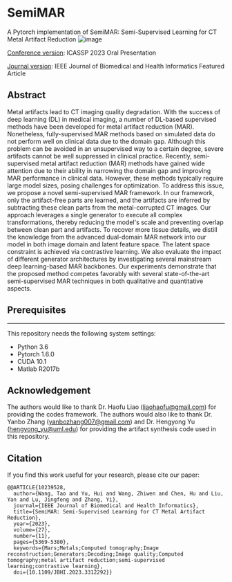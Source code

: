 # SemiMAR
A Pytorch implementation of SemiMAR: Semi-Supervised Learning for CT Metal Artifact Reduction
![image](https://github.com/zjk1988/SemiMAR/blob/main/overview.png)

[Conference version](https://github.com/zzr-idam/UVM-Net/blob/main/fw3.png): ICASSP 2023 Oral Presentation

[Journal version](https://ieeexplore.ieee.org/abstract/document/10239528/): IEEE Journal of Biomedical and Health Informatics Featured Article

## Abstract
Metal artifacts lead to CT imaging quality degradation. With the success of deep learning (DL) in medical imaging, a number of DL-based supervised methods have been developed for metal artifact reduction (MAR). Nonetheless, fully-supervised MAR methods based on simulated data do not perform well on clinical data due to the domain gap. Although this problem can be avoided in an unsupervised way to a certain degree, severe artifacts cannot be well suppressed in clinical practice. Recently, semi-supervised metal artifact reduction (MAR) methods have gained wide attention due to their ability in narrowing the domain gap and improving MAR performance in clinical data. However, these methods typically require large model sizes, posing challenges for optimization. To address this issue, we propose a novel semi-supervised MAR framework. In our framework, only the artifact-free parts are learned, and the artifacts are inferred by subtracting these clean parts from the metal-corrupted CT images. Our approach leverages a single generator to execute all complex transformations, thereby reducing the model's scale and preventing overlap between clean part and artifacts. To recover more tissue details, we distill the knowledge from the advanced dual-domain MAR network into our model in both image domain and latent feature space. The latent space constraint is achieved via contrastive learning. We also evaluate the impact of different generator architectures by investigating several mainstream deep learning-based MAR backbones. Our experiments demonstrate that the proposed method competes favorably with several state-of-the-art semi-supervised MAR techniques in both qualitative and quantitative aspects.

## Prerequisites
-------------

This repository needs the following system settings:

 - Python 3.6 
 - Pytorch 1.6.0
 - CUDA 10.1
 - Matlab R2017b



## Acknowledgement
The authors would like to thank Dr. Haofu Liao (liaohaofu@gmail.com) for providing the codes framework. The authors would also like to thank Dr. Yanbo Zhang (yanbozhang007@gmail.com) and Dr. Hengyong Yu (hengyong_yu@uml.edu) for providing the artifact synthesis code used in this repository. 


## Citation
If you find this work useful for your research, please cite our paper:
```
@@ARTICLE{10239528,
  author={Wang, Tao and Yu, Hui and Wang, Zhiwen and Chen, Hu and Liu, Yan and Lu, Jingfeng and Zhang, Yi},
  journal={IEEE Journal of Biomedical and Health Informatics}, 
  title={SemiMAR: Semi-Supervised Learning for CT Metal Artifact Reduction}, 
  year={2023},
  volume={27},
  number={11},
  pages={5369-5380},
  keywords={Mars;Metals;Computed tomography;Image reconstruction;Generators;Decoding;Image quality;Computed tomography;metal artifact reduction;semi-supervised learning;contrastive learning},
  doi={10.1109/JBHI.2023.3312292}}
```
